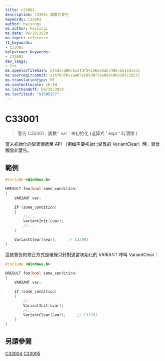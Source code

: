 ```yaml
---
title: c33001
description: C33001 變數的警告
keywords: c33001
author: hwisungi
ms.author: hwisungi
ms.date: 06/20/2020
ms.topic: reference
f1_keywords:
- C33001
helpviewer_keywords:
- C33001
dev_langs:
- C++
ms.openlocfilehash: bf5d25a80d8c2fdf24256883ab3480cb51ad1cdc
ms.sourcegitcommit: a1676bf6caae05ecd698f26ed80c08828722b237
ms.translationtype: MT
ms.contentlocale: zh-TW
ms.lasthandoff: 09/29/2020
ms.locfileid: "91505137"
---
```

# <a name="c33001"></a>C33001

> 警告 C33001：變數 ' var ' 未初始化 (運算式 ' expr ' 時清除 ) 

當未初始化的變異傳遞至 API （例如需要初始化變異的 VariantClear）時，就會觸發此警告。

## <a name="example"></a>範例

```cpp
#include <Windows.h>

HRESULT foo(bool some_condition)
{
    VARIANT var;

    if (some_condition)
    {
        //...
        VariantInit(&var);
        //...
    }

    VariantClear(&var);     // C33001
}
```

這些警告的修正方式是確保只針對適當初始化的 VARIANT 呼叫 VariantClear：

```cpp
#include <Windows.h>

HRESULT foo(bool some_condition)
{
    VARIANT var;

    if (some_condition)
    {
        //...
        VariantInit(&var);
        //...
        VariantClear(&var);     // C33001
    }
}
```

## <a name="see-also"></a>另請參閱

[C33004](./c33004.md) 
[C33005](./c33005.md)
